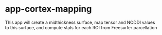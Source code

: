 # app-cortex-mapping
This app will create a midthickness surface, map tensor and NODDI values to this surface, and compute stats for each ROI from Freesurfer parcellation

